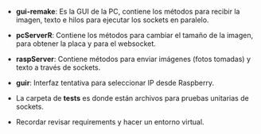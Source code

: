 - **gui-remake**: Es la GUI de la PC, contiene los métodos para recibir la imagen, texto e hilos para ejecutar los sockets en paralelo.
- **pcServerR**: Contiene los métodos para cambiar el tamaño de la imagen, para obtener la placa y para el websocket.
- **raspServer**: Contiene métodos para enviar imágenes (fotos tomadas) y texto a través de sockets.
- **guir**: Interfaz tentativa para seleccionar IP desde Raspberry.
- La carpeta de **tests** es donde están archivos para pruebas unitarias de sockets.

- Recordar revisar requirements y hacer un entorno virtual.
